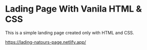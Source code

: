 # Lading Page With Vanila HTML & CSS

This is a simple landing page created only with HTML and CSS.

https://lading-natours-page.netlify.app/
